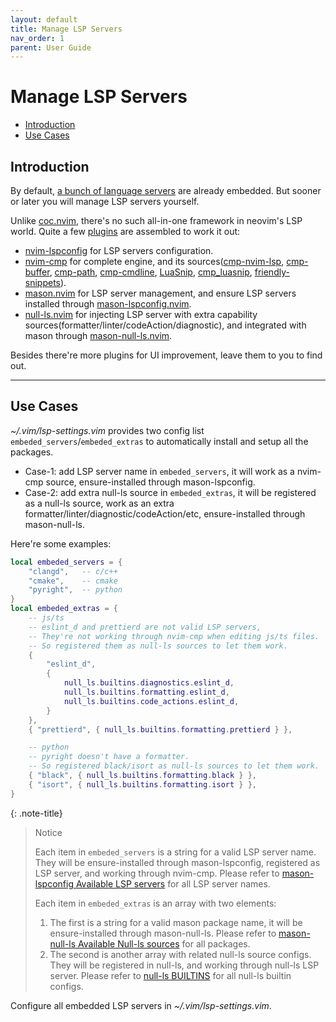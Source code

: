 ```yaml
---
layout: default
title: Manage LSP Servers
nav_order: 1
parent: User Guide
---
```


# Manage LSP Servers

- [Introduction](#introduction)
- [Use Cases](#use-cases)

## Introduction

By default, [a bunch of language servers](/lin.nvim.dev/appendix/#lsp-servers) are already embedded. But sooner or later you will manage LSP servers yourself.

Unlike [coc.nvim](https://github.com/neoclide/coc.nvim), there's no such all-in-one framework in neovim's LSP world. Quite a few [plugins](/lin.nvim.dev/user-guide/#ide-like-editing-features) are assembled to work it out:

- [nvim-lspconfig](https://github.com/neovim/nvim-lspconfig) for LSP servers configuration.
- [nvim-cmp](https://github.com/hrsh7th/nvim-cmp) for complete engine, and its sources([cmp-nvim-lsp](https://github.com/hrsh7th/cmp-nvim-lsp), [cmp-buffer](https://github.com/hrsh7th/cmp-buffer), [cmp-path](https://github.com/hrsh7th/cmp-path), [cmp-cmdline](https://github.com/hrsh7th/cmp-cmdline), [LuaSnip](https://github.com/L3MON4D3/LuaSnip), [cmp_luasnip](https://github.com/saadparwaiz1/cmp_luasnip), [friendly-snippets](rafamadriz/friendly-snippets)).
- [mason.nvim](https://github.com/williamboman/mason.nvim) for LSP server management, and ensure LSP servers installed through [mason-lspconfig.nvim](https://github.com/williamboman/mason-lspconfig.nvim).
- [null-ls.nvim](https://github.com/jose-elias-alvarez/null-ls.nvim) for injecting LSP server with extra capability sources(formatter/linter/codeAction/diagnostic), and integrated with mason through [mason-null-ls.nvim](https://github.com/jay-babu/mason-null-ls.nvim).

Besides there're more plugins for UI improvement, leave them to you to find out.

---

## Use Cases

_~/.vim/lsp-settings.vim_ provides two config list `embeded_servers`/`embeded_extras` to automatically install and setup all the packages.

- Case-1: add LSP server name in `embeded_servers`, it will work as a nvim-cmp source, ensure-installed through mason-lspconfig.
- Case-2: add extra null-ls source in `embeded_extras`, it will be registered as a null-ls source, work as an extra formatter/linter/diagnostic/codeAction/etc, ensure-installed through mason-null-ls.

Here're some examples:

```lua
local embeded_servers = {
    "clangd",   -- c/c++
    "cmake",    -- cmake
    "pyright",  -- python
}
local embeded_extras = {
    -- js/ts
    -- eslint_d and prettierd are not valid LSP servers,
    -- They're not working through nvim-cmp when editing js/ts files.
    -- So registered them as null-ls sources to let them work.
    {
        "eslint_d",
        {
            null_ls.builtins.diagnostics.eslint_d,
            null_ls.builtins.formatting.eslint_d,
            null_ls.builtins.code_actions.eslint_d,
        }
    },
    { "prettierd", { null_ls.builtins.formatting.prettierd } },

    -- python
    -- pyright doesn't have a formatter.
    -- So registered black/isort as null-ls sources to let them work.
    { "black", { null_ls.builtins.formatting.black } },
    { "isort", { null_ls.builtins.formatting.isort } },
}
```

{: .note-title}

> Notice
>
> Each item in `embeded_servers` is a string for a valid LSP server name. They will be ensure-installed through mason-lspconfig, registered as LSP server, and working through nvim-cmp.
> Please refer to [mason-lspconfig Available LSP servers](https://github.com/williamboman/mason-lspconfig.nvim#available-lsp-servers) for all LSP server names.
>
> Each item in `embeded_extras` is an array with two elements:
>
> 1. The first is a string for a valid mason package name, it will be ensure-installed through mason-null-ls. Please refer to [mason-null-ls Available Null-ls sources](https://github.com/jay-babu/mason-null-ls.nvim#available-null-ls-sources) for all packages.
> 2. The second is another array with related null-ls source configs. They will be registered in null-ls, and working through null-ls LSP server. Please refer to [null-ls BUILTINS](https://github.com/jose-elias-alvarez/null-ls.nvim/blob/main/doc/BUILTINS.md) for all null-ls builtin configs.

Configure all embedded LSP servers in _~/.vim/lsp-settings.vim_.
